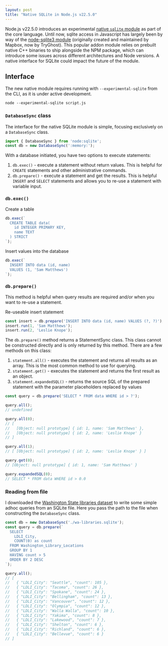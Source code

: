 ```yaml
---
layout: post
title: "Native SQLite in Node.js v22.5.0"
---
```


Node.js v22.5.0 introduces an experimental [native `sqlite` module](https://nodejs.org/api/sqlite.html) as part of the core language. Until now, sqlite access in Javascript has largely been by way of the [node-sqlite3 module](https://github.com/TryGhost/node-sqlite3) (originally created and maintained by Mapbox, now by TryGhost). This popular addon module relies on prebuilt native C++ binaries to ship alongside the NPM package, which can introduce some issues across different architectures and Node versions. A native interface for SQLite could impact the future of the module.

## Interface

The new native module requires running with `--experimental-sqlite` from the CLI, as it is under active development.

```
node --experimental-sqlite script.js
```

### `DatabaseSync` class

The interface for the native SQLite module is simple, focusing exclusively on a `DatabaseSync` class. 

```js
import { DatabaseSync } from 'node:sqlite';
const db = new DatabaseSync(':memory:');
```

With a database initiated, you have two options to execute statements:

1. `db.exec()` - execute a statement without return values. This is helpful for `CREATE` statements and other administrative commands.
1. `db.prepare()` - execute a statement and get the results. This is helpful `INSERT` and `SELECT` statements and allows you to re-use a statement with variable input.

### `db.exec()`

Create a table

```js
db.exec(`
  CREATE TABLE data(
    id INTEGER PRIMARY KEY,
    name TEXT
  ) STRICT
`);
```

Insert values into the database

```js
db.exec(`
  INSERT INTO data (id, name)
  VALUES (1, 'Sam Matthews')
`);
```

### `db.prepare()`

This method is helpful when query results are required and/or when you want to re-use a statement.

Re-useable insert statement

```js
const insert = db.prepare('INSERT INTO data (id, name) VALUES (?, ?)');
insert.run(1, 'Sam Matthews');
insert.run(2, 'Leslie Knope');
```

The `db.prepare()` method returns a StatementSync class. This class cannot be constructed directly and is only returned by this method. There are a few methods on this class:

1. `statement.all()` - executes the statement and returns all results as an array. This is the most common method to use for querying.
1. `statement.get()` - executes the statement and returns the first result as an object.
1. `statement.expandedSQL()` - returns the source SQL of the prepared statement with the parameter placeholders replaced by values

```js
const query = db.prepare('SELECT * FROM data WHERE id > ?');

query.all();
// undefined

query.all(0);
// [
//   [Object: null prototype] { id: 1, name: 'Sam Matthews' },
//   [Object: null prototype] { id: 2, name: 'Leslie Knope' }
// ]

query.all(1);
// [ [Object: null prototype] { id: 2, name: 'Leslie Knope' } ]

query.get(0);
// [Object: null prototype] { id: 1, name: 'Sam Matthews' }

query.expandedSQL(0);
// SELECT * FROM data WHERE id > 0.0
```

### Reading from file

I downloaded the [Washington State libraries dataset](https://data.wa.gov/dataset/Washington-Library-Locations/4aw2-b4zh/about_data) to write some simple adhoc queries from an SQLite file. Here you pass the path to the file when constructing the `DatabaseSync` class.

```js
const db = new DatabaseSync('./wa-libraries.sqlite');
const query = db.prepare(`
  SELECT 
    LDLI_City,
    COUNT(0) as count
  FROM Washington_Library_Locations 
  GROUP BY 1
  HAVING count > 5
  ORDER BY 2 DESC
`);

query.all();
// [
//   { "LDLI_City": "Seattle", "count": 105 },
//   { "LDLI_City": "Tacoma", "count": 26 },
//   { "LDLI_City": "Spokane", "count": 24 },
//   { "LDLI_City": "Bellingham", "count": 13 },
//   { "LDLI_City": "Vancouver", "count": 12 },
//   { "LDLI_City": "Olympia", "count": 12 },
//   { "LDLI_City": "Walla Walla", "count": 10 },
//   { "LDLI_City": "Yakima", "count": 8 },
//   { "LDLI_City": "Lakewood", "count": 7 },
//   { "LDLI_City": "Shelton", "count": 6 },
//   { "LDLI_City": "Richland", "count": 6 },
//   { "LDLI_City": "Bellevue", "count": 6 }
// ]
```
